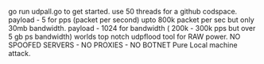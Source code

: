 go run udpall.go to get started.
use 50 threads for a github codspace.
payload - 5 for pps (packet per second) upto 800k packet per sec but only 30mb bandwidth.
payload - 1024 for bandwidth ( 200k - 300k pps but over 5 gb ps bandwidth)
worlds top notch udpflood tool for RAW power.
NO SPOOFED SERVERS - NO PROXIES - NO BOTNET 
Pure Local machine attack.
